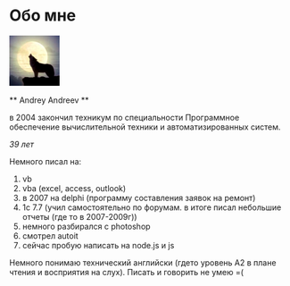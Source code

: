 # Обо мне

![mountains](/img/аватар.jpg "аватар")

** Andrey Andreev **

в 2004 закончил техникум по специальности Программное обеспечение вычислительной техники и автоматизированных систем.

_39 лет_

Немного писал на:
1. vb
2. vba (excel, access, outlook)
3. в 2007 на delphi (программу составления заявок на ремонт)
4. 1с 7.7 (учил самостоятельно по форумам. в итоге писал небольшие отчеты (где то в 2007-2009г))
5. немного разбирался с photoshop
6. смотрел autoit
7. сейчас пробую написать на node.js и js

Немного понимаю технический английски (гдето уровень A2 в плане чтения и восприятия на слух). Писать и говорить не умею =(